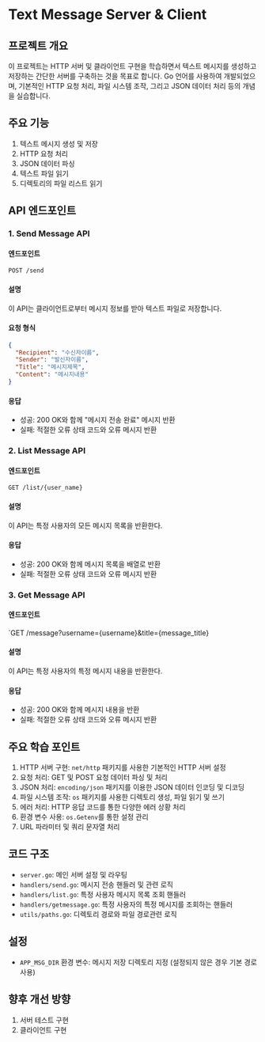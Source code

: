 # Text Message Server & Client

## 프로젝트 개요
이 프로젝트는 HTTP 서버 및 클라이언트 구현을 학습하면서 텍스트 메시지를 생성하고 저장하는 간단한 서버를 구축하는 것을 목표로 합니다. Go 언어를 사용하여 개발되었으며, 기본적인 HTTP 요청 처리, 파일 시스템 조작, 그리고 JSON 데이터 처리 등의 개념을 실습합니다.

## 주요 기능
1. 텍스트 메시지 생성 및 저장
2. HTTP 요청 처리
3. JSON 데이터 파싱
4. 텍스트 파일 읽기
5. 디렉토리의 파일 리스트 읽기

## API 엔드포인트

### 1. Send Message API

#### 엔드포인트
`POST /send`

#### 설명
이 API는 클라이언트로부터 메시지 정보를 받아 텍스트 파일로 저장합니다.

#### 요청 형식
```json
{
  "Recipient": "수신자이름",
  "Sender": "발신자이름",
  "Title": "메시지제목",
  "Content": "메시지내용"
}
```

#### 응답
- 성공: 200 OK와 함께 "메시지 전송 완료" 메시지 반환
- 실패: 적절한 오류 상태 코드와 오류 메시지 반환

### 2. List Message API

#### 엔드포인트
`GET /list/{user_name}`

#### 설명
이 API는 특정 사용자의 모든 메시지 목록을 반환한다. 

#### 응답
- 성공: 200 OK와 함께 메시지 목록을 배열로 반환
- 실패: 적절한 오류 상태 코드와 오류 메시지 반환

### 3. Get Message API

#### 엔드포인트
`GET /message?username={username}&title={message_title}

#### 설명
이 API는 특정 사용자의 특정 메시지 내용을 반환한다.

#### 응답
- 성공: 200 OK와 함께 메시지 내용을 반환
- 실패: 적절한 오류 상태 코드와 오류 메시지 반환

## 주요 학습 포인트
1. HTTP 서버 구현: `net/http` 패키지를 사용한 기본적인 HTTP 서버 설정
2. 요청 처리: GET 및 POST 요청 데이터 파싱 및 처리
3. JSON 처리: `encoding/json` 패키지를 이용한 JSON 데이터 인코딩 및 디코딩
4. 파일 시스템 조작: `os` 패키지를 사용한 디렉토리 생성, 파일 읽기 및 쓰기
5. 에러 처리: HTTP 응답 코드를 통한 다양한 에러 상황 처리
6. 환경 변수 사용: `os.Getenv`를 통한 설정 관리
7. URL 파라미터 및 쿼리 문자열 처리

## 코드 구조
- `server.go`: 메인 서버 설정 및 라우팅
- `handlers/send.go`: 메시지 전송 핸들러 및 관련 로직
- `handlers/list.go`: 특정 사용자 메시지 목록 조회 핸들러
- `handlers/getmessage.go`: 특정 사용자의 특정 메시지를 조회하는 핸들러
- `utils/paths.go`: 디렉토리 경로와 파일 경로관련 로직

## 설정
- `APP_MSG_DIR` 환경 변수: 메시지 저장 디렉토리 지정 (설정되지 않은 경우 기본 경로 사용)

## 향후 개선 방향
1. 서버 테스트 구현
2. 클라이언트 구현

